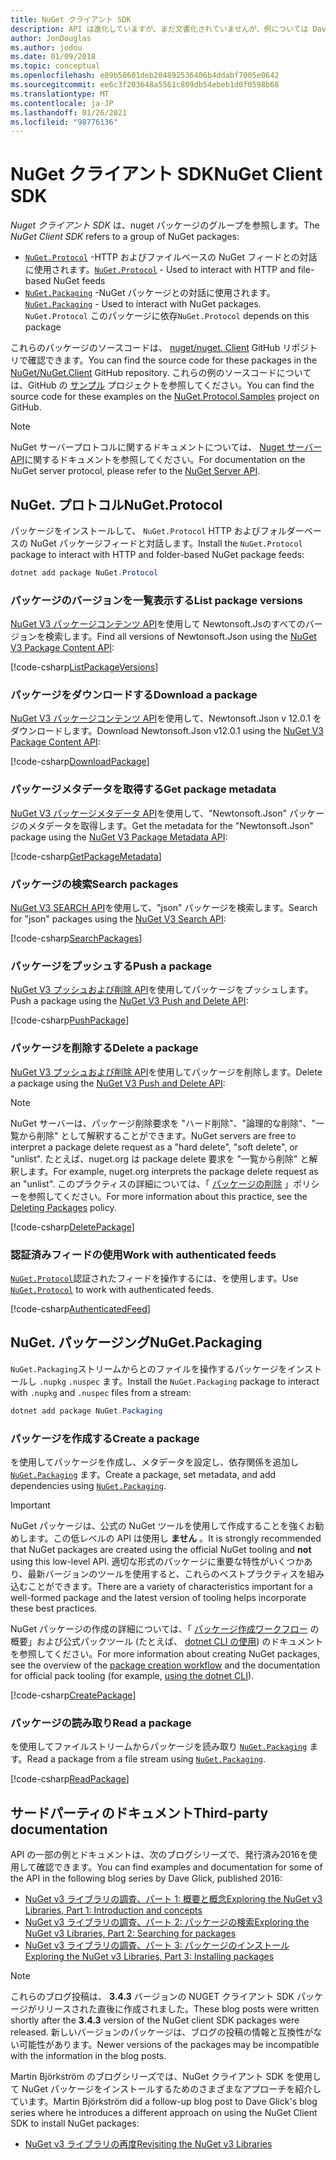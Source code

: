 ```yaml
---
title: NuGet クライアント SDK
description: API は進化していますが、まだ文書化されていませんが、例については Dave Glick のブログを参照してください。
author: JonDouglas
ms.author: jodou
ms.date: 01/09/2018
ms.topic: conceptual
ms.openlocfilehash: e89b50601deb204892536406b4ddabf7005e0642
ms.sourcegitcommit: ee6c3f203648a5561c809db54ebeb1d0f0598b68
ms.translationtype: MT
ms.contentlocale: ja-JP
ms.lasthandoff: 01/26/2021
ms.locfileid: "98776136"
---
```

# <a name="nuget-client-sdk"></a><span data-ttu-id="6f451-103">NuGet クライアント SDK</span><span class="sxs-lookup"><span data-stu-id="6f451-103">NuGet Client SDK</span></span>

<span data-ttu-id="6f451-104">*Nuget クライアント SDK* は、nuget パッケージのグループを参照します。</span><span class="sxs-lookup"><span data-stu-id="6f451-104">The *NuGet Client SDK* refers to a group of NuGet packages:</span></span>

* <span data-ttu-id="6f451-105">[`NuGet.Protocol`](https://www.nuget.org/packages/NuGet.Protocol) -HTTP およびファイルベースの NuGet フィードとの対話に使用されます。</span><span class="sxs-lookup"><span data-stu-id="6f451-105">[`NuGet.Protocol`](https://www.nuget.org/packages/NuGet.Protocol) - Used to interact with HTTP and file-based NuGet feeds</span></span>
* <span data-ttu-id="6f451-106">[`NuGet.Packaging`](https://www.nuget.org/packages/NuGet.Packaging) -NuGet パッケージとの対話に使用されます。</span><span class="sxs-lookup"><span data-stu-id="6f451-106">[`NuGet.Packaging`](https://www.nuget.org/packages/NuGet.Packaging) - Used to interact with NuGet packages.</span></span> <span data-ttu-id="6f451-107">`NuGet.Protocol` このパッケージに依存</span><span class="sxs-lookup"><span data-stu-id="6f451-107">`NuGet.Protocol` depends on this package</span></span>

<span data-ttu-id="6f451-108">これらのパッケージのソースコードは、 [nuget/nuget. Client](https://github.com/NuGet/NuGet.Client) GitHub リポジトリで確認できます。</span><span class="sxs-lookup"><span data-stu-id="6f451-108">You can find the source code for these packages in the [NuGet/NuGet.Client](https://github.com/NuGet/NuGet.Client) GitHub repository.</span></span>
<span data-ttu-id="6f451-109">これらの例のソースコードについては、GitHub の [サンプル](https://github.com/NuGet/Samples/tree/master/NuGetProtocolSamples) プロジェクトを参照してください。</span><span class="sxs-lookup"><span data-stu-id="6f451-109">You can find the source code for these examples on the [NuGet.Protocol.Samples](https://github.com/NuGet/Samples/tree/master/NuGetProtocolSamples) project on GitHub.</span></span>

> [!Note]
> <span data-ttu-id="6f451-110">NuGet サーバープロトコルに関するドキュメントについては、 [Nuget サーバー API](~/api/overview.md)に関するドキュメントを参照してください。</span><span class="sxs-lookup"><span data-stu-id="6f451-110">For documentation on the NuGet server protocol, please refer to the [NuGet Server API](~/api/overview.md).</span></span>

## <a name="nugetprotocol"></a><span data-ttu-id="6f451-111">NuGet. プロトコル</span><span class="sxs-lookup"><span data-stu-id="6f451-111">NuGet.Protocol</span></span>

<span data-ttu-id="6f451-112">パッケージをインストールして、 `NuGet.Protocol` HTTP およびフォルダーベースの NuGet パッケージフィードと対話します。</span><span class="sxs-lookup"><span data-stu-id="6f451-112">Install the `NuGet.Protocol` package to interact with HTTP and folder-based NuGet package feeds:</span></span>

```ps1
dotnet add package NuGet.Protocol
```

### <a name="list-package-versions"></a><span data-ttu-id="6f451-113">パッケージのバージョンを一覧表示する</span><span class="sxs-lookup"><span data-stu-id="6f451-113">List package versions</span></span>

<span data-ttu-id="6f451-114">[NuGet V3 パッケージコンテンツ API](../api/package-base-address-resource.md#enumerate-package-versions)を使用して Newtonsoft.Jsのすべてのバージョンを検索します。</span><span class="sxs-lookup"><span data-stu-id="6f451-114">Find all versions of Newtonsoft.Json using the [NuGet V3 Package Content API](../api/package-base-address-resource.md#enumerate-package-versions):</span></span>

[!code-csharp[ListPackageVersions](~/../nuget-samples/NuGetProtocolSamples/Program.cs?name=ListPackageVersions)]

### <a name="download-a-package"></a><span data-ttu-id="6f451-115">パッケージをダウンロードする</span><span class="sxs-lookup"><span data-stu-id="6f451-115">Download a package</span></span>

<span data-ttu-id="6f451-116">[NuGet V3 パッケージコンテンツ API](../api/package-base-address-resource.md)を使用して、Newtonsoft.Json v 12.0.1 をダウンロードします。</span><span class="sxs-lookup"><span data-stu-id="6f451-116">Download Newtonsoft.Json v12.0.1 using the [NuGet V3 Package Content API](../api/package-base-address-resource.md):</span></span>

[!code-csharp[DownloadPackage](~/../nuget-samples/NuGetProtocolSamples/Program.cs?name=DownloadPackage)]

### <a name="get-package-metadata"></a><span data-ttu-id="6f451-117">パッケージメタデータを取得する</span><span class="sxs-lookup"><span data-stu-id="6f451-117">Get package metadata</span></span>

<span data-ttu-id="6f451-118">[NuGet V3 パッケージメタデータ API](../api/registration-base-url-resource.md)を使用して、"Newtonsoft.Json" パッケージのメタデータを取得します。</span><span class="sxs-lookup"><span data-stu-id="6f451-118">Get the metadata for the "Newtonsoft.Json" package using the [NuGet V3 Package Metadata API](../api/registration-base-url-resource.md):</span></span>

[!code-csharp[GetPackageMetadata](~/../nuget-samples/NuGetProtocolSamples/Program.cs?name=GetPackageMetadata)]

### <a name="search-packages"></a><span data-ttu-id="6f451-119">パッケージの検索</span><span class="sxs-lookup"><span data-stu-id="6f451-119">Search packages</span></span>

<span data-ttu-id="6f451-120">[NuGet V3 SEARCH API](../api/search-query-service-resource.md)を使用して、"json" パッケージを検索します。</span><span class="sxs-lookup"><span data-stu-id="6f451-120">Search for "json" packages using the [NuGet V3 Search API](../api/search-query-service-resource.md):</span></span>

[!code-csharp[SearchPackages](~/../nuget-samples/NuGetProtocolSamples/Program.cs?name=SearchPackages)]

### <a name="push-a-package"></a><span data-ttu-id="6f451-121">パッケージをプッシュする</span><span class="sxs-lookup"><span data-stu-id="6f451-121">Push a package</span></span>

<span data-ttu-id="6f451-122">[NuGet V3 プッシュおよび削除 API](../api/package-publish-resource.md)を使用してパッケージをプッシュします。</span><span class="sxs-lookup"><span data-stu-id="6f451-122">Push a package using the [NuGet V3 Push and Delete API](../api/package-publish-resource.md):</span></span>

[!code-csharp[PushPackage](~/../nuget-samples/NuGetProtocolSamples/Program.cs?name=PushPackage)]

### <a name="delete-a-package"></a><span data-ttu-id="6f451-123">パッケージを削除する</span><span class="sxs-lookup"><span data-stu-id="6f451-123">Delete a package</span></span>

<span data-ttu-id="6f451-124">[NuGet V3 プッシュおよび削除 API](../api/package-publish-resource.md)を使用してパッケージを削除します。</span><span class="sxs-lookup"><span data-stu-id="6f451-124">Delete a package using the [NuGet V3 Push and Delete API](../api/package-publish-resource.md):</span></span>

> [!Note]
> <span data-ttu-id="6f451-125">NuGet サーバーは、パッケージ削除要求を "ハード削除"、"論理的な削除"、"一覧から削除" として解釈することができます。</span><span class="sxs-lookup"><span data-stu-id="6f451-125">NuGet servers are free to interpret a package delete request as a "hard delete", "soft delete", or "unlist".</span></span>
> <span data-ttu-id="6f451-126">たとえば、nuget.org は package delete 要求を "一覧から削除" と解釈します。</span><span class="sxs-lookup"><span data-stu-id="6f451-126">For example, nuget.org interprets the package delete request as an "unlist".</span></span> <span data-ttu-id="6f451-127">このプラクティスの詳細については、「 [パッケージの削除](../nuget-org/policies/deleting-packages.md) 」ポリシーを参照してください。</span><span class="sxs-lookup"><span data-stu-id="6f451-127">For more information about this practice, see the [Deleting Packages](../nuget-org/policies/deleting-packages.md) policy.</span></span>

[!code-csharp[DeletePackage](~/../nuget-samples/NuGetProtocolSamples/Program.cs?name=DeletePackage)]

### <a name="work-with-authenticated-feeds"></a><span data-ttu-id="6f451-128">認証済みフィードの使用</span><span class="sxs-lookup"><span data-stu-id="6f451-128">Work with authenticated feeds</span></span>

<span data-ttu-id="6f451-129">[`NuGet.Protocol`](https://www.nuget.org/packages/NuGet.Protocol)認証されたフィードを操作するには、を使用します。</span><span class="sxs-lookup"><span data-stu-id="6f451-129">Use [`NuGet.Protocol`](https://www.nuget.org/packages/NuGet.Protocol) to work with authenticated feeds.</span></span>

[!code-csharp[AuthenticatedFeed](~/../nuget-samples/NuGetProtocolSamples/Program.cs?name=AuthenticatedFeed)]

## <a name="nugetpackaging"></a><span data-ttu-id="6f451-130">NuGet. パッケージング</span><span class="sxs-lookup"><span data-stu-id="6f451-130">NuGet.Packaging</span></span>

<span data-ttu-id="6f451-131">`NuGet.Packaging`ストリームからとのファイルを操作するパッケージをインストールし `.nupkg` `.nuspec` ます。</span><span class="sxs-lookup"><span data-stu-id="6f451-131">Install the `NuGet.Packaging` package to interact with `.nupkg` and `.nuspec` files from a stream:</span></span>

```ps1
dotnet add package NuGet.Packaging
```

### <a name="create-a-package"></a><span data-ttu-id="6f451-132">パッケージを作成する</span><span class="sxs-lookup"><span data-stu-id="6f451-132">Create a package</span></span>

<span data-ttu-id="6f451-133">を使用してパッケージを作成し、メタデータを設定し、依存関係を追加し [`NuGet.Packaging`](https://www.nuget.org/packages/NuGet.Packaging) ます。</span><span class="sxs-lookup"><span data-stu-id="6f451-133">Create a package, set metadata, and add dependencies using [`NuGet.Packaging`](https://www.nuget.org/packages/NuGet.Packaging).</span></span>

> [!IMPORTANT]
> <span data-ttu-id="6f451-134">NuGet パッケージは、公式の NuGet ツールを使用して作成することを強くお勧めします。この低レベルの API は使用し **ません** 。</span><span class="sxs-lookup"><span data-stu-id="6f451-134">It is strongly recommended that NuGet packages are created using the official NuGet tooling and **not** using this low-level API.</span></span> <span data-ttu-id="6f451-135">適切な形式のパッケージに重要な特性がいくつかあり、最新バージョンのツールを使用すると、これらのベストプラクティスを組み込むことができます。</span><span class="sxs-lookup"><span data-stu-id="6f451-135">There are a variety of characteristics important for a well-formed package and the latest version of tooling helps incorporate these best practices.</span></span>
> 
> <span data-ttu-id="6f451-136">NuGet パッケージの作成の詳細については、「 [パッケージ作成ワークフロー](../create-packages/overview-and-workflow.md) の概要」および公式パックツール (たとえば、 [dotnet CLI の使用](../create-packages/creating-a-package-dotnet-cli.md)) のドキュメントを参照してください。</span><span class="sxs-lookup"><span data-stu-id="6f451-136">For more information about creating NuGet packages, see the overview of the [package creation workflow](../create-packages/overview-and-workflow.md) and the documentation for official pack tooling (for example, [using the dotnet CLI](../create-packages/creating-a-package-dotnet-cli.md)).</span></span>

[!code-csharp[CreatePackage](~/../nuget-samples/NuGetProtocolSamples/Program.cs?name=CreatePackage)]

### <a name="read-a-package"></a><span data-ttu-id="6f451-137">パッケージの読み取り</span><span class="sxs-lookup"><span data-stu-id="6f451-137">Read a package</span></span>

<span data-ttu-id="6f451-138">を使用してファイルストリームからパッケージを読み取り [`NuGet.Packaging`](https://www.nuget.org/packages/NuGet.Packaging) ます。</span><span class="sxs-lookup"><span data-stu-id="6f451-138">Read a package from a file stream using [`NuGet.Packaging`](https://www.nuget.org/packages/NuGet.Packaging).</span></span>

[!code-csharp[ReadPackage](~/../nuget-samples/NuGetProtocolSamples/Program.cs?name=ReadPackage)]

## <a name="third-party-documentation"></a><span data-ttu-id="6f451-139">サードパーティのドキュメント</span><span class="sxs-lookup"><span data-stu-id="6f451-139">Third-party documentation</span></span>

<span data-ttu-id="6f451-140">API の一部の例とドキュメントは、次のブログシリーズで、発行済み2016を使用して確認できます。</span><span class="sxs-lookup"><span data-stu-id="6f451-140">You can find examples and documentation for some of the API in the following blog series by Dave Glick, published 2016:</span></span>

- [<span data-ttu-id="6f451-141">NuGet v3 ライブラリの調査、パート 1: 概要と概念</span><span class="sxs-lookup"><span data-stu-id="6f451-141">Exploring the NuGet v3 Libraries, Part 1: Introduction and concepts</span></span>](http://daveaglick.com/posts/exploring-the-nuget-v3-libraries-part-1)
- [<span data-ttu-id="6f451-142">NuGet v3 ライブラリの調査、パート 2: パッケージの検索</span><span class="sxs-lookup"><span data-stu-id="6f451-142">Exploring the NuGet v3 Libraries, Part 2: Searching for packages</span></span>](http://daveaglick.com/posts/exploring-the-nuget-v3-libraries-part-2)
- [<span data-ttu-id="6f451-143">NuGet v3 ライブラリの調査、パート 3: パッケージのインストール</span><span class="sxs-lookup"><span data-stu-id="6f451-143">Exploring the NuGet v3 Libraries, Part 3: Installing packages</span></span>](http://daveaglick.com/posts/exploring-the-nuget-v3-libraries-part-3)

> [!Note]
> <span data-ttu-id="6f451-144">これらのブログ投稿は、 **3.4.3** バージョンの NUGET クライアント SDK パッケージがリリースされた直後に作成されました。</span><span class="sxs-lookup"><span data-stu-id="6f451-144">These blog posts were written shortly after the **3.4.3** version of the NuGet client SDK packages were released.</span></span>
> <span data-ttu-id="6f451-145">新しいバージョンのパッケージは、ブログの投稿の情報と互換性がない可能性があります。</span><span class="sxs-lookup"><span data-stu-id="6f451-145">Newer versions of the packages may be incompatible with the information in the blog posts.</span></span>

<span data-ttu-id="6f451-146">Martin Björkström のブログシリーズでは、NuGet クライアント SDK を使用して NuGet パッケージをインストールするためのさまざまなアプローチを紹介しています。</span><span class="sxs-lookup"><span data-stu-id="6f451-146">Martin Björkström did a follow-up blog post to Dave Glick's blog series where he introduces a different approach on using the NuGet Client SDK to install NuGet packages:</span></span>

- [<span data-ttu-id="6f451-147">NuGet v3 ライブラリの再度</span><span class="sxs-lookup"><span data-stu-id="6f451-147">Revisiting the NuGet v3 Libraries</span></span>](https://martinbjorkstrom.com/posts/2018-09-19-revisiting-nuget-client-libraries)
